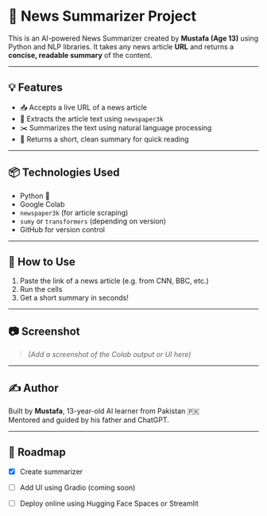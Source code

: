 # 📰 News Summarizer Project
This is an AI-powered News Summarizer created by **Mustafa (Age 13)** using Python and NLP libraries.
It takes any news article **URL** and returns a **concise, readable summary** of the content.

---

## 💡 Features

- 📥 Accepts a live URL of a news article
- 🧠 Extracts the article text using `newspaper3k`
- ✂️ Summarizes the text using natural language processing
- 📄 Returns a short, clean summary for quick reading

---

## 📦 Technologies Used

- Python 🐍
- Google Colab
- `newspaper3k` (for article scraping)
- `sumy` or `transformers` (depending on version)
- GitHub for version control

---

## 🚀 How to Use

1. Paste the link of a news article (e.g. from CNN, BBC, etc.)
2. Run the cells
3. Get a short summary in seconds!

---

## 📷 Screenshot

> *(Add a screenshot of the Colab output or UI here)*

---

## ✍️ Author

Built by **Mustafa**, 13-year-old AI learner from Pakistan 🇵🇰  
Mentored and guided by his father and ChatGPT.

---

## 📌 Roadmap

- [x] Create summarizer
- [ ] Add UI using Gradio (coming soon)
- [ ] Deploy online using Hugging Face Spaces or Streamlit


